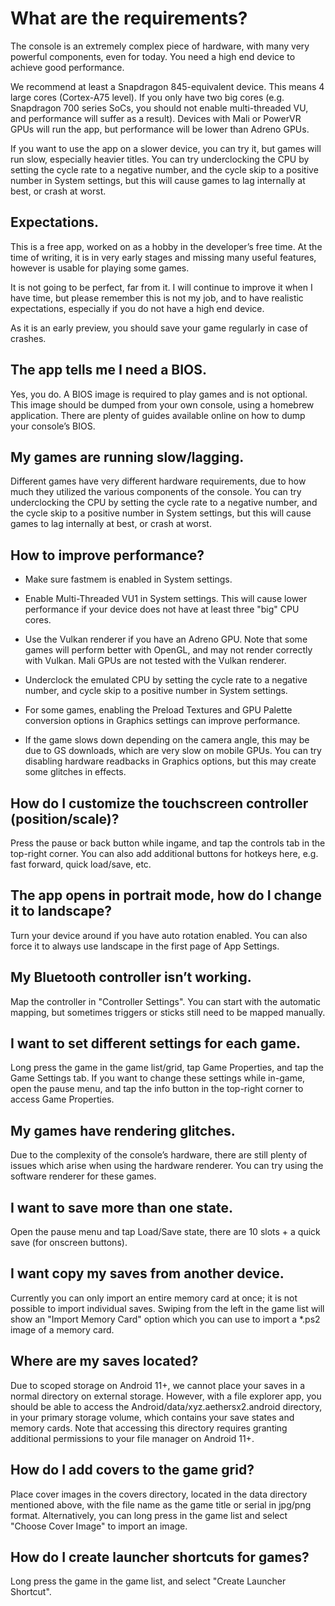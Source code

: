 # What are the requirements?

The console is an extremely complex piece of hardware, with many very powerful components, even for today. You need a high end device to achieve good performance.

We recommend at least a Snapdragon 845-equivalent device. This means 4 large cores (Cortex-A75 level). If you only have two big cores (e.g. Snapdragon 700 series SoCs, you should not enable multi-threaded VU, and performance will suffer as a result). Devices with Mali or PowerVR GPUs will run the app, but performance will be lower than Adreno GPUs.

If you want to use the app on a slower device, you can try it, but games will run slow, especially heavier titles. You can try underclocking the CPU by setting the cycle rate to a negative number, and the cycle skip to a positive number in System settings, but this will cause games to lag internally at best, or crash at worst.

## Expectations.

This is a free app, worked on as a hobby in the developer’s free time. At the time of writing, it is in very early stages and missing many useful features, however is usable for playing some games.

It is not going to be perfect, far from it. I will continue to improve it when I have time, but please remember this is not my job, and to have realistic expectations, especially if you do not have a high end device.

As it is an early preview, you should save your game regularly in case of crashes.

## The app tells me I need a BIOS.

Yes, you do. A BIOS image is required to play games and is not optional. This image should be dumped from your own console, using a homebrew application. There are plenty of guides available online on how to dump your console’s BIOS.

## My games are running slow/lagging.

Different games have very different hardware requirements, due to how much they utilized the various components of the console. You can try underclocking the CPU by setting the cycle rate to a negative number, and the cycle skip to a positive number in System settings, but this will cause games to lag internally at best, or crash at worst.

## How to improve performance?

* Make sure fastmem is enabled in System settings.

* Enable Multi-Threaded VU1 in System settings. This will cause lower performance if your device does not have at least three "big" CPU cores.

* Use the Vulkan renderer if you have an Adreno GPU. Note that some games will perform better with OpenGL, and may not render correctly with Vulkan. Mali GPUs are not tested with the Vulkan renderer.

* Underclock the emulated CPU by setting the cycle rate to a negative number, and cycle skip to a positive number in System settings.

* For some games, enabling the Preload Textures and GPU Palette conversion options in Graphics settings can improve performance.

* If the game slows down depending on the camera angle, this may be due to GS downloads, which are very slow on mobile GPUs. You can try disabling hardware readbacks in Graphics options, but this may create some glitches in effects.

## How do I customize the touchscreen controller (position/scale)?

Press the pause or back button while ingame, and tap the controls tab in the top-right corner. You can also add additional buttons for hotkeys here, e.g. fast forward, quick load/save, etc.

## The app opens in portrait mode, how do I change it to landscape?
Turn your device around if you have auto rotation enabled. You can also force it to always use landscape in the first page of App Settings.

## My Bluetooth controller isn’t working.

Map the controller in "Controller Settings". You can start with the automatic mapping, but sometimes triggers or sticks still need to be mapped manually.

## I want to set different settings for each game.

Long press the game in the game list/grid, tap Game Properties, and tap the Game Settings tab. If you want to change these settings while in-game, open the pause menu, and tap the info button in the top-right corner to access Game Properties.

## My games have rendering glitches.

Due to the complexity of the console’s hardware, there are still plenty of issues which arise when using the hardware renderer. You can try using the software renderer for these games.

## I want to save more than one state.

Open the pause menu and tap Load/Save state, there are 10 slots + a quick save (for onscreen buttons).

## I want copy my saves from another device.

Currently you can only import an entire memory card at once; it is not possible to import individual saves. Swiping from the left in the game list will show an "Import Memory Card" option which you can use to import a \*.ps2 image of a memory card.

## Where are my saves located?
Due to scoped storage on Android 11+, we cannot place your saves in a normal directory on external storage. However, with a file explorer app, you should be able to access the Android/data/xyz.aethersx2.android directory, in your primary storage volume, which contains your save states and memory cards. Note that accessing this directory requires granting additional permissions to your file manager on Android 11+.

## How do I add covers to the game grid?
Place cover images in the covers directory, located in the data directory mentioned above, with the file name as the game title or serial in jpg/png format. Alternatively, you can long press in the game list and select "Choose Cover Image" to import an image.

## How do I create launcher shortcuts for games?
Long press the game in the game list, and select "Create Launcher Shortcut".
